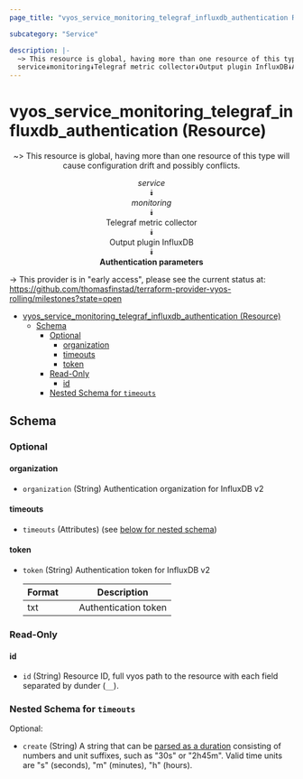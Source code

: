 ```yaml
---
page_title: "vyos_service_monitoring_telegraf_influxdb_authentication Resource - vyos"

subcategory: "Service"

description: |-
  ~> This resource is global, having more than one resource of this type will cause configuration drift and possibly conflicts.
  service⯯monitoring⯯Telegraf metric collector⯯Output plugin InfluxDB⯯Authentication parameters
---
```


# vyos_service_monitoring_telegraf_influxdb_authentication (Resource)
<center>

~> This resource is global, having more than one resource of this type will cause configuration drift and possibly conflicts.

*service*  
⯯  
*monitoring*  
⯯  
Telegraf metric collector  
⯯  
Output plugin InfluxDB  
⯯  
**Authentication parameters**


</center>

-> This provider is in "early access", please see the current status at: https://github.com/thomasfinstad/terraform-provider-vyos-rolling/milestones?state=open

<!--TOC-->

- [vyos_service_monitoring_telegraf_influxdb_authentication (Resource)](#vyos_service_monitoring_telegraf_influxdb_authentication-resource)
  - [Schema](#schema)
    - [Optional](#optional)
      - [organization](#organization)
      - [timeouts](#timeouts)
      - [token](#token)
    - [Read-Only](#read-only)
      - [id](#id)
    - [Nested Schema for `timeouts`](#nested-schema-for-timeouts)

<!--TOC-->

<!-- schema generated by tfplugindocs -->
## Schema

### Optional

#### organization
- `organization` (String) Authentication organization for InfluxDB v2
#### timeouts
- `timeouts` (Attributes) (see [below for nested schema](#nestedatt--timeouts))
#### token
- `token` (String) Authentication token for InfluxDB v2

    |  Format  &emsp;|  Description           |
    |----------|------------------------|
    |  txt     &emsp;|  Authentication token  |

### Read-Only

#### id
- `id` (String) Resource ID, full vyos path to the resource with each field separated by dunder (`__`).

<a id="nestedatt--timeouts"></a>
### Nested Schema for `timeouts`

Optional:

- `create` (String) A string that can be [parsed as a duration](https://pkg.go.dev/time#ParseDuration) consisting of numbers and unit suffixes, such as &#34;30s&#34; or &#34;2h45m&#34;. Valid time units are &#34;s&#34; (seconds), &#34;m&#34; (minutes), &#34;h&#34; (hours).
